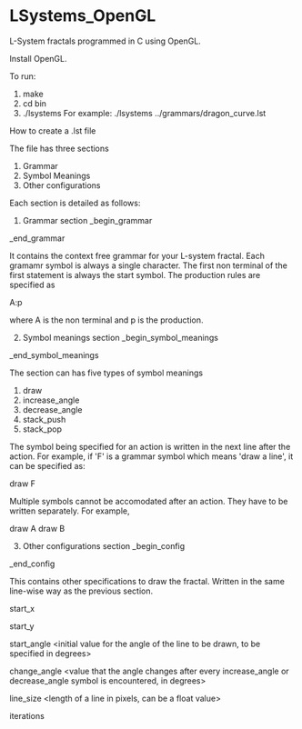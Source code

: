 LSystems_OpenGL
===============

L-System fractals programmed in C using OpenGL.

Install OpenGL.

To run:
1. make
2. cd bin
3. ./lsystems <path to an l-system configuration file>
    For example: ./lsystems ../grammars/dragon_curve.lst
    

How to create a .lst file

The file has three sections
1. Grammar
2. Symbol Meanings
3. Other configurations

Each section is detailed as follows:

1. Grammar section
_begin_grammar 
<grammar information>
_end_grammar

It contains the context free grammar for your L-system fractal. Each gramamr symbol is always a single character.
The first non terminal of the first statement is always the start symbol. The production rules are specified as

A:p

where A is the non terminal and p is the production.

2. Symbol meanings section
_begin_symbol_meanings
<symbol meanings>
_end_symbol_meanings

The section can has five types of symbol meanings
1. draw
2. increase_angle
3. decrease_angle
4. stack_push
5. stack_pop

The symbol being specified for an action is written in the next line after the action.
For example, if 'F' is a grammar symbol which means 'draw a line', it can be specified as:

draw
F

Multiple symbols cannot be accomodated after an action. They have to be written separately.
For example,

draw
A
draw
B

3. Other configurations section
_begin_config
<configuration information>
_end_config

This contains other specifications to draw the fractal. Written in the same line-wise way as the previous section.

start_x
<starting x position for the fractal drawing>

start_y
<starting y position for the fractal drawing>

start_angle
<initial value for the angle of the line to be drawn, to be specified in degrees>

change_angle
<value that the angle changes after every increase_angle or decrease_angle symbol is encountered, in degrees>

line_size
<length of a line in pixels, can be a float value>

iterations
<the number of iterations for generating the L-system string from the grammar>
